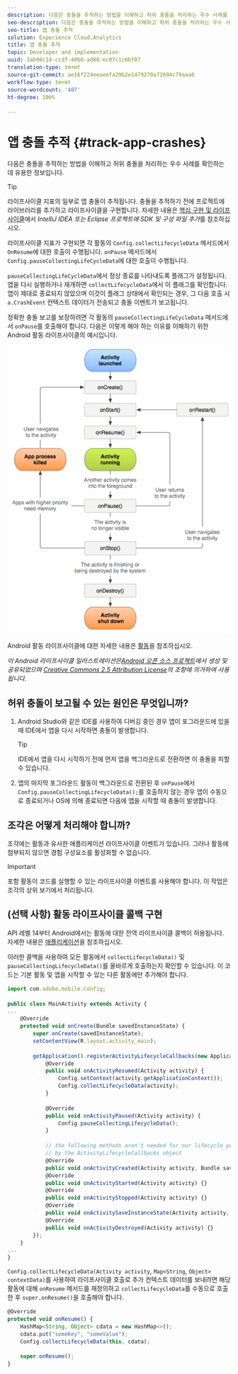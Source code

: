 ```yaml
---
description: 다음은 충돌을 추적하는 방법을 이해하고 허위 충돌을 처리하는 우수 사례를 확인하는 데 유용한 정보입니다.
seo-description: 다음은 충돌을 추적하는 방법을 이해하고 허위 충돌을 처리하는 우수 사례를 확인하는 데 유용한 정보입니다.
seo-title: 앱 충돌 추적
solution: Experience Cloud,Analytics
title: 앱 충돌 추적
topic: Developer and implementation
uuid: 3ab98c14-ccdf-4060-ad88-ec07c1c6bf07
translation-type: tm+mt
source-git-commit: ae16f224eeaeefa29b2e1479270a72694c79aaa0
workflow-type: tm+mt
source-wordcount: '487'
ht-degree: 100%

---
```



# 앱 충돌 추적 {#track-app-crashes}

다음은 충돌을 추적하는 방법을 이해하고 허위 충돌을 처리하는 우수 사례를 확인하는 데 유용한 정보입니다.

>[!TIP]
>
>라이프사이클 지표의 일부로 앱 충돌이 추적됩니다. 충돌을 추적하기 전에 프로젝트에 라이브러리를 추가하고 라이프사이클을 구현합니다. 자세한 내용은 [핵심 구현 및 라이프사이클](/help/android/getting-started/dev-qs.md)에서 *IntelliJ IDEA 또는 Eclipse 프로젝트에 SDK 및 구성 파일 추가*&#x200B;를 참조하십시오.

라이프사이클 지표가 구현되면 각 활동의 `Config.collectLifecycleData` 메서드에서 `OnResume`에 대한 호출이 수행됩니다. `onPause` 메서드에서 `Config.pauseCollectingLifeCycleData`에 대한 호출이 수행됩니다.

`pauseCollectingLifeCycleData`에서 정상 종료를 나타내도록 플래그가 설정됩니다. 앱을 다시 실행하거나 재개하면 `collectLifecycleData`에서 이 플래그를 확인합니다. 앱이 제대로 종료되지 않았으며 이것이 플래그 상태에서 확인되는 경우, 그 다음 호출 시 `a.CrashEvent` 컨텍스트 데이터가 전송되고 충돌 이벤트가 보고됩니다.

정확한 충돌 보고를 보장하려면 각 활동의 `pauseCollectingLifeCycleData` 메서드에서 `onPause`를 호출해야 합니다. 다음은 이렇게 해야 하는 이유를 이해하기 위한 Android 활동 라이프사이클의 예시입니다.

![](assets/android-lifecycle.png)

Android 활동 라이프사이클에 대한 자세한 내용은 [활동](https://developer.android.com/guide/components/activities.html)을 참조하십시오.

*이 Android 라이프사이클 일러스트레이션은[Android 오픈 소스 프로젝트](https://source.android.com/)에서 생성 및 공유되었으며 [Creative Commons 2.5 Attribution License](https://creativecommons.org/licenses/by/2.5/)의 조항에 의거하여 사용됩니다.*

## 허위 충돌이 보고될 수 있는 원인은 무엇입니까?

1. Android Studio와 같은 IDE를 사용하여 디버깅 중인 경우 앱이 포그라운드에 있을 때 IDE에서 앱을 다시 시작하면 충돌이 발생합니다.

   >[!TIP]
   >
   >IDE에서 앱을 다시 시작하기 전에 먼저 앱을 백그라운드로 전환하면 이 충돌을 피할 수 있습니다.

1. 앱의 마지막 포그라운드 활동이 백그라운드로 전환된 후 `onPause`에서 `Config.pauseCollectingLifecycleData();`를 호출하지 않는 경우 앱이 수동으로 종료되거나 OS에 의해 종료되면 다음에 앱을 시작할 때 충돌이 발생합니다.

## 조각은 어떻게 처리해야 합니까?

조각에는 활동과 유사한 애플리케이션 라이프사이클 이벤트가 있습니다. 그러나 활동에 첨부되지 않으면 경험 구성요소를 활성화할 수 없습니다.

>[!IMPORTANT]
>
>포함 활동이 코드를 실행할 수 있는 라이프사이클 이벤트를 사용해야 합니다. 이 작업은 조각의 상위 보기에서 처리됩니다.

## (선택 사항) 활동 라이프사이클 콜백 구현

API 레벨 14부터 Android에서는 활동에 대한 전역 라이프사이클 콜백이 허용됩니다. 자세한 내용은 [애플리케이션](https://developer.android.com/reference/android/app/Application)을 참조하십시오.

이러한 콜백을 사용하여 모든 활동에서 `collectLifecycleData()` 및 `pauseCollectingLifecycleData()`를 올바르게 호출하는지 확인할 수 있습니다. 이 코드는 기본 활동 및 앱을 시작할 수 있는 다른 활동에만 추가해야 합니다.

```js
import com.adobe.mobile.Config; 
  
public class MainActivity extends Activity { 
... 
    @Override 
    protected void onCreate(Bundle savedInstanceState) { 
        super.onCreate(savedInstanceState); 
        setContentView(R.layout.activity_main); 
  
        getApplication().registerActivityLifecycleCallbacks(new Application.ActivityLifecycleCallbacks() { 
            @Override 
            public void onActivityResumed(Activity activity) { 
                Config.setContext(activity.getApplicationContext()); 
                Config.collectLifecycleData(activity); 
            } 
  
            @Override 
            public void onActivityPaused(Activity activity) {     
                Config.pauseCollectingLifecycleData(); 
            } 
    
            // the following methods aren't needed for our lifecycle purposes, but are required to be implemented 
            // by the ActivityLifecycleCallbacks object 
            @Override 
            public void onActivityCreated(Activity activity, Bundle savedInstanceState) {} 
            @Override 
            public void onActivityStarted(Activity activity) {} 
            @Override 
            public void onActivityStopped(Activity activity) {} 
            @Override 
            public void onActivitySaveInstanceState(Activity activity, Bundle outState) {} 
            @Override 
            public void onActivityDestroyed(Activity activity) {} 
        }); 
    } 
... 
}
```

`Config.collectLifecycleData(Activity activity`, `Map<String`, `Object> contextData)`를 사용하여 라이프사이클 호출로 추가 컨텍스트 데이터를 보내려면 해당 활동에 대해 `onResume` 메서드를 재정의하고 `collectLifecycleData`를 수동으로 호출한 후 `super.onResume()`을 호출해야 합니다.

```js
@Override 
protected void onResume() { 
    HashMap<String, Object> cdata = new HashMap<>(); 
    cdata.put("someKey", "someValue"); 
    Config.collectLifecycleData(this, cdata); 
  
    super.onResume(); 
}
```

